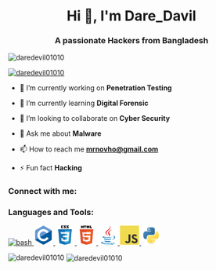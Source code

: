 <h1 align="center">Hi 👋, I'm Dare_Davil</h1>
<h3 align="center">A passionate Hackers from Bangladesh</h3>

<p align="left"> <img src="https://komarev.com/ghpvc/?username=daredevil01010&label=Profile%20views&color=0e75b6&style=flat" alt="daredevil01010" /> </p>

<p align="left"> <a href="https://github.com/ryo-ma/github-profile-trophy"><img src="https://github-profile-trophy.vercel.app/?username=daredevil01010" alt="daredevil01010" /></a> </p>

- 🔭 I’m currently working on **Penetration Testing**

- 🌱 I’m currently learning **Digital Forensic**

- 👯 I’m looking to collaborate on **Cyber Security**

- 💬 Ask me about **Malware**

- 📫 How to reach me **mrnovho@gmail.com**

- ⚡ Fun fact **Hacking**

<h3 align="left">Connect with me:</h3>
<p align="left">
</p>

<h3 align="left">Languages and Tools:</h3>
<p align="left"> <a href="https://www.gnu.org/software/bash/" target="_blank" rel="noreferrer"> <img src="https://www.vectorlogo.zone/logos/gnu_bash/gnu_bash-icon.svg" alt="bash" width="40" height="40"/> </a> <a href="https://www.cprogramming.com/" target="_blank" rel="noreferrer"> <img src="https://raw.githubusercontent.com/devicons/devicon/master/icons/c/c-original.svg" alt="c" width="40" height="40"/> </a> <a href="https://www.w3schools.com/css/" target="_blank" rel="noreferrer"> <img src="https://raw.githubusercontent.com/devicons/devicon/master/icons/css3/css3-original-wordmark.svg" alt="css3" width="40" height="40"/> </a> <a href="https://www.w3.org/html/" target="_blank" rel="noreferrer"> <img src="https://raw.githubusercontent.com/devicons/devicon/master/icons/html5/html5-original-wordmark.svg" alt="html5" width="40" height="40"/> </a> <a href="https://www.java.com" target="_blank" rel="noreferrer"> <img src="https://raw.githubusercontent.com/devicons/devicon/master/icons/java/java-original.svg" alt="java" width="40" height="40"/> </a> <a href="https://developer.mozilla.org/en-US/docs/Web/JavaScript" target="_blank" rel="noreferrer"> <img src="https://raw.githubusercontent.com/devicons/devicon/master/icons/javascript/javascript-original.svg" alt="javascript" width="40" height="40"/> </a> <a href="https://www.python.org" target="_blank" rel="noreferrer"> <img src="https://raw.githubusercontent.com/devicons/devicon/master/icons/python/python-original.svg" alt="python" width="40" height="40"/> </a> </p>

<p><img align="left" src="https://github-readme-stats.vercel.app/api/top-langs?username=daredevil01010&show_icons=true&locale=en&layout=compact" alt="daredevil01010" /></p>

<p>&nbsp;<img align="center" src="https://github-readme-stats.vercel.app/api?username=daredevil01010&show_icons=true&locale=en" alt="daredevil01010" /></p>
